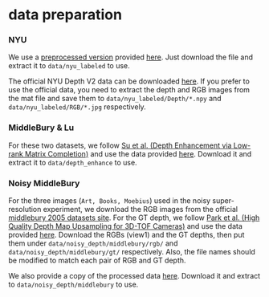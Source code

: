 # data preparation

### NYU
We use a [preprocessed version](https://drive.google.com/drive/folders/1_1HpmoCsshNCMQdXhSNOq8Y-deIDcbKS?usp=sharing) provided [here](https://github.com/charlesCXK/RGBD_Semantic_Segmentation_PyTorch#data-preparation). Just download the file and extract it to `data/nyu_labeled` to use.

The official NYU Depth V2 data can be downloaded [here](https://cs.nyu.edu/~silberman/datasets/nyu_depth_v2.html). If you prefer to use the official data, you need to extract the depth and RGB images from the mat file and save them to `data/nyu_labeled/Depth/*.npy` and `data/nyu_labeled/RGB/*.jpg` respectively.



### MiddleBury & Lu

For these two datasets, we follow [Su et al. (Depth Enhancement via Low-rank Matrix Completion)](http://web.cecs.pdx.edu/~fliu/project/depth-enhance/) and use the data provided [here](http://web.cecs.pdx.edu/~fliu/project/depth-enhance/Depth_Enh.zip). Download it and extract it to `data/depth_enhance` to use.

### 

### Noisy MiddleBury

For the three images (`Art, Books, Moebius`) used in the noisy super-resolution experiment, we download the RGB images from the official [middlebury 2005 datasets site](https://vision.middlebury.edu/stereo/data/scenes2005/). For the GT depth, we follow [Park et al. (High Quality Depth Map Upsampling for 3D-TOF Cameras)](http://jaesik.info/publications/depthups/index.html) and use the data provided [here](http://jaesik.info/publications/depthups/iccv11_dataset.zip). Download the RGBs (view1) and the GT depths, then put them under `data/noisy_depth/middlebury/rgb/` and `data/noisy_depth/middlebury/gt/` respectively. Also, the file names should be modified to match each pair of RGB and GT depth.

We also provide a copy of the processed data [here](https://drive.google.com/file/d/1Bz0NcFdRzjN2CnWZlJzNSBFOBsnRZNKE/view?usp=sharing). Download it and extract to `data/noisy_depth/middlebury` to use.
